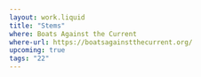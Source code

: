 ```yaml
---
layout: work.liquid
title: "Stems"
where: Boats Against the Current
where-url: https://boatsagainstthecurrent.org/
upcoming: true
tags: "22"
---
```

